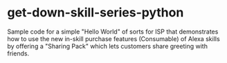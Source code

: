# get-down-skill-series-python
Sample code for a simple "Hello World" of sorts for ISP that demonstrates how to use the new in-skill purchase features (Consumable) of Alexa skills by offering a "Sharing Pack" which lets customers share greeting with friends.
